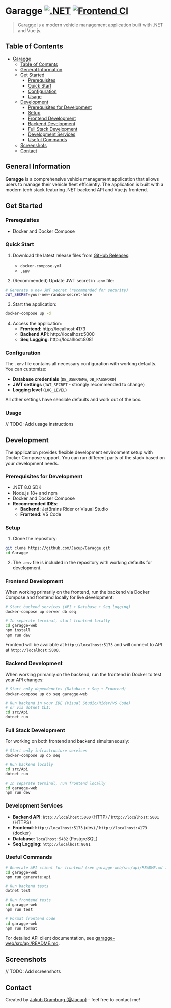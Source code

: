 # Garagge [![.NET](https://github.com/Jacup/Garagge/actions/workflows/dotnet.yml/badge.svg?branch=main)](https://github.com/Jacup/Garagge/actions/workflows/dotnet.yml) [![Frontend CI](https://github.com/Jacup/Garagge/actions/workflows/vue.yml/badge.svg?branch=main)](https://github.com/Jacup/Garagge/actions/workflows/vue.yml)

> Garagge is a modern vehicle management application built with .NET and Vue.js.


## Table of Contents

- [Garagge  ](#garagge--)
  - [Table of Contents](#table-of-contents)
  - [General Information](#general-information)
  - [Get Started](#get-started)
    - [Prerequisites](#prerequisites)
    - [Quick Start](#quick-start)
    - [Configuration](#configuration)
    - [Usage](#usage)
  - [Development](#development)
    - [Prerequisites for Development](#prerequisites-for-development)
    - [Setup](#setup)
    - [Frontend Development](#frontend-development)
    - [Backend Development](#backend-development)
    - [Full Stack Development](#full-stack-development)
    - [Development Services](#development-services)
    - [Useful Commands](#useful-commands)
  - [Screenshots](#screenshots)
  - [Contact](#contact)


## General Information

**Garagge** is a comprehensive vehicle management application that allows users to manage their vehicle fleet efficiently. The application is built with a modern tech stack featuring .NET backend API and Vue.js frontend.


## Get Started

### Prerequisites

- Docker and Docker Compose

### Quick Start

1. Download the latest release files from [GitHub Releases](https://github.com/Jacup/Garagge/releases/latest):
   - `docker-compose.yml`
   - `.env`

2. (Recommended) Update JWT secret in `.env` file:
```bash
# Generate a new JWT secret (recommended for security)
JWT_SECRET=your-new-random-secret-here
```

3. Start the application:
```bash
docker-compose up -d
```

4. Access the application:
   - **Frontend**: http://localhost:4173
   - **Backend API**: http://localhost:5000
   - **Seq Logging**: http://localhost:8081

### Configuration

The `.env` file contains all necessary configuration with working defaults. You can customize:

- **Database credentials** (`DB_USERNAME`, `DB_PASSWORD`)
- **JWT settings** (`JWT_SECRET` - strongly recommended to change)
- **Logging level** (`LOG_LEVEL`)

All other settings have sensible defaults and work out of the box.

### Usage

// TODO: Add usage instructions


## Development

The application provides flexible development environment setup with Docker Compose support. You can run different parts of the stack based on your development needs.

### Prerequisites for Development

- .NET 8.0 SDK
- Node.js 18+ and npm
- Docker and Docker Compose
- **Recommended IDEs**:
  - **Backend**: JetBrains Rider or Visual Studio
  - **Frontend**: VS Code

### Setup

1. Clone the repository:
```bash
git clone https://github.com/Jacup/Garagge.git
cd Garagge
```

2. The `.env` file is included in the repository with working defaults for development.

### Frontend Development

When working primarily on the frontend, run the backend via Docker Compose and frontend locally for live development:

```bash
# Start backend services (API + Database + Seq logging)
docker-compose up server db seq

# In separate terminal, start frontend locally
cd garagge-web
npm install
npm run dev
```
Frontend will be available at `http://localhost:5173` and will connect to API at `http://localhost:5000`.

### Backend Development

When working primarily on the backend, run the frontend in Docker to test your API changes:

```bash
# Start only dependencies (Database + Seq + Frontend)
docker-compose up db seq garagge-web

# Run backend in your IDE (Visual Studio/Rider/VS Code)
# or via dotnet CLI:
cd src/Api
dotnet run
```

### Full Stack Development

For working on both frontend and backend simultaneously:

```bash
# Start only infrastructure services
docker-compose up db seq

# Run backend locally
cd src/Api
dotnet run

# In separate terminal, run frontend locally
cd garagge-web
npm run dev
```

### Development Services

- **Backend API**: `http://localhost:5000` (HTTP) / `http://localhost:5001` (HTTPS)
- **Frontend**: `http://localhost:5173` (dev) / `http://localhost:4173` (docker)
- **Database**: `localhost:5432` (PostgreSQL)
- **Seq Logging**: `http://localhost:8081`

### Useful Commands

```bash
# Generate API client for frontend (see garagge-web/src/api/README.md for details)
cd garagge-web
npm run generate:api

# Run backend tests
dotnet test

# Run frontend tests
cd garagge-web
npm run test

# Format frontend code
cd garagge-web
npm run format
```

For detailed API client documentation, see [garagge-web/src/api/README.md](garagge-web/src/api/README.md).


## Screenshots

// TODO: Add screenshots


## Contact

Created by [Jakub Gramburg (@Jacup)](https://github.com/Jacup) - feel free to contact me!
